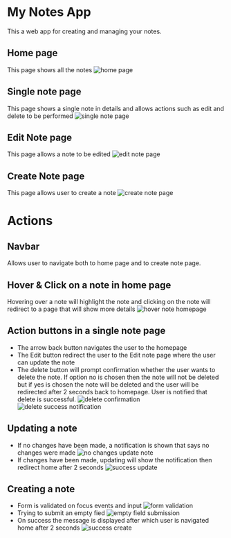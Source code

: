 # My Notes App

This a web app for creating and managing your notes.

## Home page

This page shows all the notes
![home page](image.png)

## Single note page

This page shows a single note in details and allows actions such as edit and delete to be performed
![single note page](image-1.png)

## Edit Note page

This page allows a note to be edited
![edit note page](image-2.png)

## Create Note page

This page allows user to create a note
![create note page](image-3.png)

# Actions

## Navbar

Allows user to navigate both to home page and to create note page.

## Hover & Click on a note in home page

Hovering over a note will highlight the note and clicking on the note will redirect to a page that will show more details
![hover note homepage](image-4.png)

## Action buttons in a single note page

- The arrow back button navigates the user to the homepage
- The Edit button redirect the user to the Edit note page where the user can update the note
- The delete button will prompt confirmation whether the user wants to delete the note. If option no is chosen then the note will not be deleted but if yes is chosen the note will be deleted and the user will be redirected after 2 seconds back to homepage. User is notified that delete is successful.
  ![delete confirmation](image-5.png)
  ![delete success notification](image-6.png)

## Updating a note

- If no changes have been made, a notification is shown that says no changes were made
  ![no changes update note](image-7.png)
- If changes have been made, updating will show the notification then redirect home after 2 seconds
  ![success update](image-8.png)

## Creating a note

- Form is validated on focus events and input
  ![form validation](image-9.png)
- Trying to submit an empty fied
  ![empty field submission](image-10.png)
- On success the message is displayed after which user is navigated home after 2 seconds
  ![success create](image-11.png)

